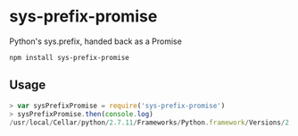 # sys-prefix-promise

Python's sys.prefix, handed back as a Promise

```
npm install sys-prefix-promise
```

## Usage

```javascript
> var sysPrefixPromise = require('sys-prefix-promise')
> sysPrefixPromise.then(console.log)
/usr/local/Cellar/python/2.7.11/Frameworks/Python.framework/Versions/2.7
```

